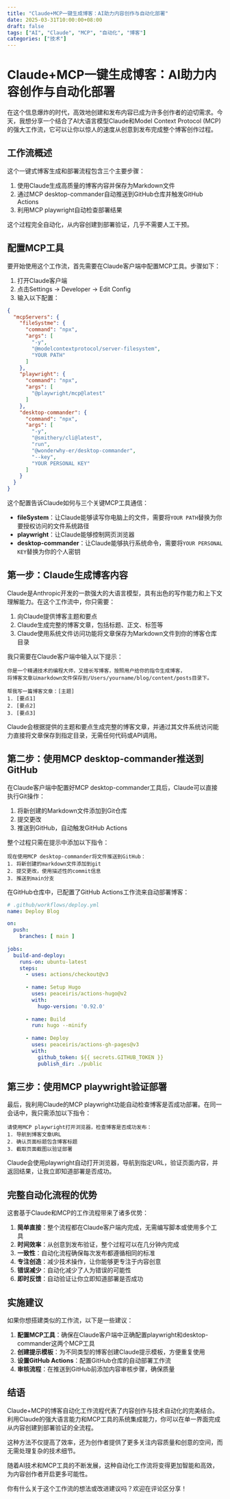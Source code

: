 ```yaml
---
title: "Claude+MCP一键生成博客：AI助力内容创作与自动化部署"
date: 2025-03-31T10:00:00+08:00
draft: false
tags: ["AI", "Claude", "MCP", "自动化", "博客"]
categories: ["技术"]
---
```


# Claude+MCP一键生成博客：AI助力内容创作与自动化部署

在这个信息爆炸的时代，高效地创建和发布内容已成为许多创作者的迫切需求。今天，我想分享一个结合了AI大语言模型Claude和Model Context Protocol (MCP)的强大工作流，它可以让你以惊人的速度从创意到发布完成整个博客创作过程。

## 工作流概述

这个一键式博客生成和部署流程包含三个主要步骤：

1. 使用Claude生成高质量的博客内容并保存为Markdown文件
2. 通过MCP desktop-commander自动推送到GitHub仓库并触发GitHub Actions
3. 利用MCP playwright自动检查部署结果

这个过程完全自动化，从内容创建到部署验证，几乎不需要人工干预。

## 配置MCP工具

要开始使用这个工作流，首先需要在Claude客户端中配置MCP工具。步骤如下：

1. 打开Claude客户端
2. 点击Settings -> Developer -> Edit Config
3. 输入以下配置：

```json
{
  "mcpServers": {
    "fileSystme": {
      "command": "npx",
      "args": [
        "-y",
        "@modelcontextprotocol/server-filesystem",
        "YOUR PATH"
      ]
    },
    "playwright": {
      "command": "npx",
      "args": [
        "@playwright/mcp@latest"
      ]
    },
    "desktop-commander": {
      "command": "npx",
      "args": [
        "-y",
        "@smithery/cli@latest",
        "run",
        "@wonderwhy-er/desktop-commander",
        "--key",
        "YOUR PERSONAL KEY"
      ]
    }
  }
}
```

这个配置告诉Claude如何与三个关键MCP工具通信：
- **fileSystem**：让Claude能够读写你电脑上的文件，需要将`YOUR PATH`替换为你要授权访问的文件系统路径
- **playwright**：让Claude能够控制网页浏览器
- **desktop-commander**：让Claude能够执行系统命令，需要将`YOUR PERSONAL KEY`替换为你的个人密钥

## 第一步：Claude生成博客内容

Claude是Anthropic开发的一款强大的大语言模型，具有出色的写作能力和上下文理解能力。在这个工作流中，你只需要：

1. 向Claude提供博客主题和要点
2. Claude生成完整的博客文章，包括标题、正文、标签等
3. Claude使用系统文件访问功能将文章保存为Markdown文件到你的博客仓库目录

我只需要在Claude客户端中输入以下提示：

```
你是一个精通技术的编程大师，又擅长写博客，按照用户给你的指令生成博客，
将博客文章以markdown文件保存到/Users/yourname/blog/content/posts目录下。

帮我写一篇博客文章：[主题]
1. [要点1]
2. [要点2]
3. [要点3]
```

Claude会根据提供的主题和要点生成完整的博客文章，并通过其文件系统访问能力直接将文章保存到指定目录，无需任何代码或API调用。

## 第二步：使用MCP desktop-commander推送到GitHub

在Claude客户端中配置好MCP desktop-commander工具后，Claude可以直接执行Git操作：

1. 将新创建的Markdown文件添加到Git仓库
2. 提交更改
3. 推送到GitHub，自动触发GitHub Actions

整个过程只需在提示中添加以下指令：

```
现在使用MCP desktop-commander将文件推送到GitHub：
1. 将新创建的markdown文件添加到git
2. 提交更改，使用描述性的commit信息
3. 推送到main分支
```

在GitHub仓库中，已配置了GitHub Actions工作流来自动部署博客：

```yaml
# .github/workflows/deploy.yml
name: Deploy Blog

on:
  push:
    branches: [ main ]
    
jobs:
  build-and-deploy:
    runs-on: ubuntu-latest
    steps:
      - uses: actions/checkout@v3
      
      - name: Setup Hugo
        uses: peaceiris/actions-hugo@v2
        with:
          hugo-version: '0.92.0'
          
      - name: Build
        run: hugo --minify
        
      - name: Deploy
        uses: peaceiris/actions-gh-pages@v3
        with:
          github_token: ${{ secrets.GITHUB_TOKEN }}
          publish_dir: ./public
```

## 第三步：使用MCP playwright验证部署

最后，我利用Claude的MCP playwright功能自动检查博客是否成功部署。在同一会话中，我只需添加以下指令：

```
请使用MCP playwright打开浏览器，检查博客是否成功发布：
1. 导航到博客文章URL
2. 确认页面标题包含博客标题
3. 截取页面截图以验证部署
```

Claude会使用playwright自动打开浏览器，导航到指定URL，验证页面内容，并返回结果，让我立即知道部署是否成功。

## 完整自动化流程的优势

这套基于Claude和MCP的工作流程带来了诸多优势：

1. **简单直接**：整个流程都在Claude客户端内完成，无需编写脚本或使用多个工具
2. **时间效率**：从创意到发布验证，整个过程可以在几分钟内完成
3. **一致性**：自动化流程确保每次发布都遵循相同的标准
4. **专注创造**：减少技术操作，让你能够更专注于内容创意
5. **错误减少**：自动化减少了人为错误的可能性
6. **即时反馈**：自动验证让你立即知道部署是否成功

## 实施建议

如果你想搭建类似的工作流，以下是一些建议：

1. **配置MCP工具**：确保在Claude客户端中正确配置playwright和desktop-commander这两个MCP工具
2. **创建提示模板**：为不同类型的博客创建Claude提示模板，方便重复使用
3. **设置GitHub Actions**：配置GitHub仓库的自动部署工作流
4. **审核流程**：在推送到GitHub前添加内容审核步骤，确保质量

## 结语

Claude+MCP的博客自动化工作流程代表了内容创作与技术自动化的完美结合。利用Claude的强大语言能力和MCP工具的系统集成能力，你可以在单一界面完成从内容创建到部署验证的全流程。

这种方法不仅提高了效率，还为创作者提供了更多关注内容质量和创意的空间，而无需处理复杂的技术细节。

随着AI技术和MCP工具的不断发展，这种自动化工作流将变得更加智能和高效，为内容创作者开启更多可能性。

你有什么关于这个工作流的想法或改进建议吗？欢迎在评论区分享！
